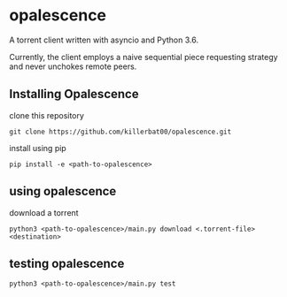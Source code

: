 # opalescence

A torrent client written with asyncio and Python 3.6.

Currently, the client employs a naive sequential piece requesting strategy and never unchokes remote peers.


## Installing Opalescence
clone this repository

`git clone https://github.com/killerbat00/opalescence.git`

install using pip

`pip install -e <path-to-opalescence>`

## using opalescence
download a torrent

`python3 <path-to-opalescence>/main.py download <.torrent-file> <destination>`

## testing opalescence
`python3 <path-to-opalescence>/main.py test`

